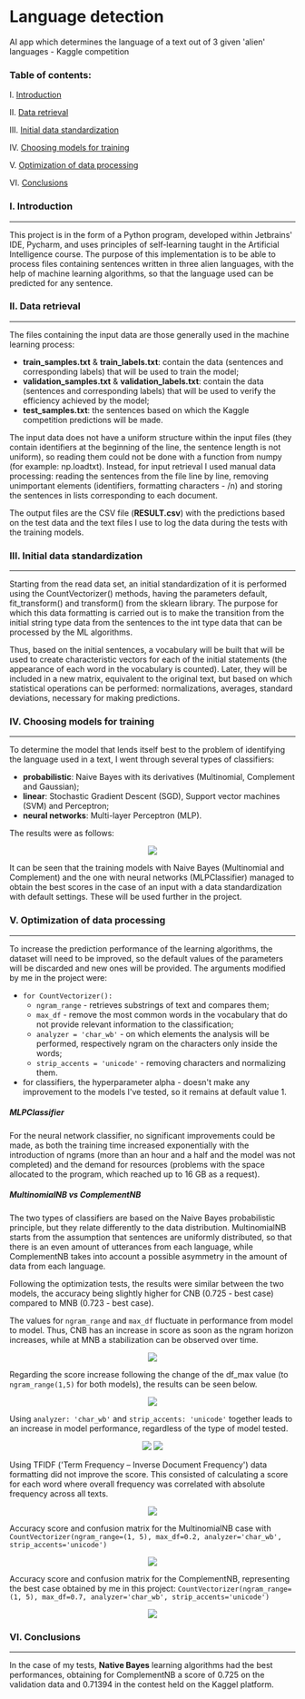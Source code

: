 # Language detection

AI app which determines the language of a text out of 3 given 'alien' languages - Kaggle competition

### Table of contents:

I. [Introduction](#1)

II. [Data retrieval](#2)

III. [Initial data standardization](#3)

IV. [Choosing models for training](#4)

V. [Optimization of data processing](#5)

VI. [Conclusions](#6)

<a name="1"/>

### I. Introduction

---

This project is in the form of a Python program, developed within Jetbrains' IDE, Pycharm, and uses principles of self-learning taught in the Artificial Intelligence course. The purpose of this implementation is to be able to process files containing sentences written in three alien languages, with the help of machine learning algorithms, so that the language used can be predicted for any sentence.

<a name="2"/>

### II. Data retrieval

---

The files containing the input data are those generally used in the machine learning process:
- **train_samples.txt** & **train_labels.txt**:
contain the data (sentences and corresponding labels) that will be used to train the model;
- **validation_samples.txt** & **validation_labels.txt**:
contain the data (sentences and corresponding labels) that will be used to verify the efficiency achieved by the model;
- **test_samples.txt**:
the sentences based on which the Kaggle competition predictions will be made.

The input data does not have a uniform structure within the input files (they contain identifiers at the beginning of the line, the sentence length is not uniform), so reading them could not be done with a function from numpy (for example: np.loadtxt). Instead, for input retrieval I used manual data processing: reading the sentences from the file line by line, removing unimportant elements (identifiers, formatting characters - /n) and storing the sentences in lists corresponding to each document.

The output files are the CSV file (**RESULT.csv**) with the predictions based on the test data and the text files I use to log the data during the tests with the training models.

<a name="3"/>

### III. Initial data standardization

---

Starting from the read data set, an initial standardization of it is performed using the CountVectorizer() methods, having the parameters default, fit_transform() and transform() from the sklearn library. The purpose for which this data formatting is carried out is to make the transition from the initial string type data from the sentences to the int type data that can be processed by the ML algorithms.

Thus, based on the initial sentences, a vocabulary will be built that will be used to create characteristic vectors for each of the initial statements (the appearance of each word in the vocabulary is counted). Later, they will be included in a new matrix, equivalent to the original text, but based on which statistical operations can be performed: normalizations, averages, standard deviations, necessary for making predictions.

<a name="4"/>

### IV. Choosing models for training

---

To determine the model that lends itself best to the problem of identifying the language used in a text, I went through several types of classifiers: 
- **probabilistic**:
  Naive Bayes with its derivatives (Multinomial, Complement and Gaussian);
- **linear**:
  Stochastic Gradient Descent (SGD), Support vector machines (SVM) and Perceptron;
- **neural networks**:
  Multi-layer Perceptron (MLP). 

The results were as follows:

<p align="center">
  <img src="img/img1.png">
</p>

It can be seen that the training models with Naive Bayes (Multinomial and Complement) and the one with neural networks (MLPClassifier) ​​managed to obtain the best scores in the case of an input with a data standardization with default settings. These will be used further in the project.

<a name="5"/>

### V. Optimization of data processing

---

To increase the prediction performance of the learning algorithms, the dataset will need to be improved, so the default values of the parameters will be discarded and new ones will be provided. The arguments modified by me in the project were:
- `for CountVectorizer():`
    - `ngram_range` - retrieves substrings of text and compares them;
    - `max_df` - remove the most common words in the vocabulary that do not provide relevant information to the classification;
    - `analyzer = 'char_wb'` - on which elements the analysis will be performed, respectively ngram on the characters only inside the words;
    - `strip_accents = 'unicode'` - removing characters and normalizing them.
 - for classifiers, the hyperparameter alpha - doesn't make any improvement to the models I've tested, so it remains at default value 1.
 
##### MLPClassifier

For the neural network classifier, no significant improvements could be made, as both the training time increased exponentially with the introduction of ngrams (more than an hour and a half and the model was not completed) and the demand for resources (problems with the space allocated to the program, which reached up to 16 GB as a request).

##### MultinomialNB vs ComplementNB

The two types of classifiers are based on the Naive Bayes probabilistic principle, but they relate differently to the data distribution. MultinomialNB starts from the assumption that sentences are uniformly distributed, so that there is an even amount of utterances from each language, while ComplementNB takes into account a possible asymmetry in the amount of data from each language.

Following the optimization tests, the results were similar between the two models, the accuracy being slightly higher for CNB (0.725 - best case) compared to MNB (0.723 - best case).

The values for `ngram_range` and `max_df` fluctuate in performance from model to model. Thus, CNB has an increase in score as soon as the ngram horizon increases, while at MNB a stabilization can be observed over time.

<p align="center">
  <img src="img/img2.png">
</p>

Regarding the score increase following the change of the df_max value (to `ngram_range(1,5)` for both models), the results can be seen below.

<p align="center">
  <img src="img/img3.png">
</p>

Using `analyzer: 'char_wb'` and `strip_accents: 'unicode'` together leads to an increase in model performance, regardless of the type of model tested.

<p align="center">
  <img src="img/img4.png">
  <img src="img/img5.png">
</p>

Using TFIDF ('Term Frequency – Inverse Document Frequency') data formatting did not improve the score. This consisted of calculating a score for each word where overall frequency was correlated with absolute frequency across all texts.

<p align="center">
  <img src="img/img6.png">
</p>

Accuracy score and confusion matrix for the MultinomialNB case with `CountVectorizer(ngram_range=(1, 5), max_df=0.2, analyzer='char_wb', strip_accents='unicode')`

<p align="center">
  <img src="img/img7.png">
</p>

Accuracy score and confusion matrix for the ComplementNB, representing the best case obtained by me in this project:
`CountVectorizer(ngram_range=(1, 5), max_df=0.7, analyzer='char_wb', strip_accents='unicode')` 

<p align="center">
  <img src="img/img8.png">
</p>
 
<a name="6"/>

### VI. Conclusions

---

In the case of my tests, **Native Bayes** learning algorithms had the best performances, obtaining for ComplementNB a score of 0.725 on the validation data and 0.71394 in the contest held on the Kaggel platform.
